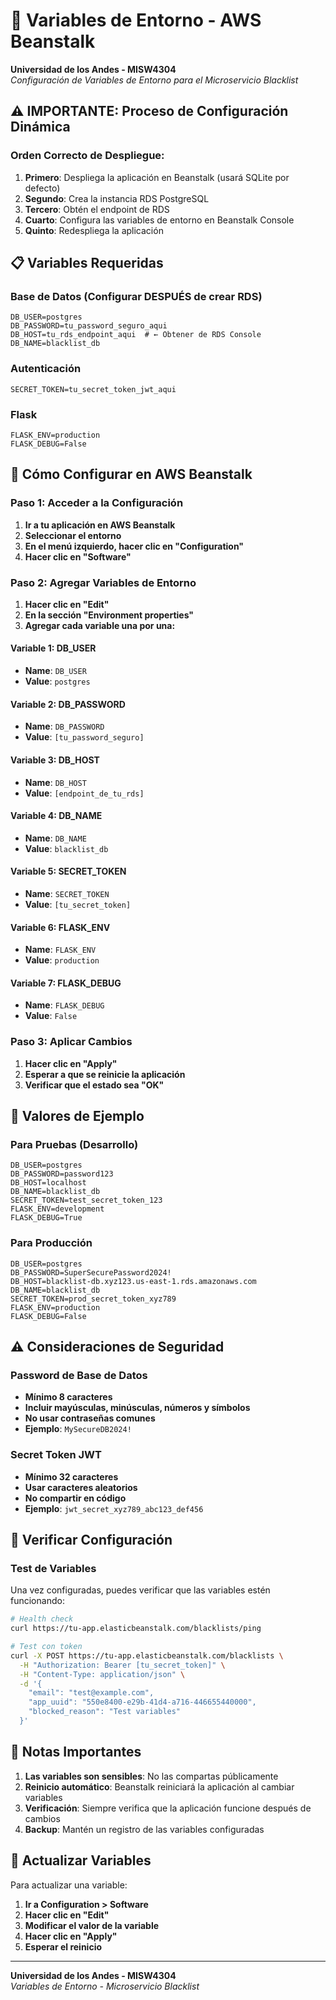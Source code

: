 # 🔧 Variables de Entorno - AWS Beanstalk

**Universidad de los Andes - MISW4304**  
*Configuración de Variables de Entorno para el Microservicio Blacklist*

## ⚠️ **IMPORTANTE: Proceso de Configuración Dinámica**

### **Orden Correcto de Despliegue:**
1. **Primero**: Despliega la aplicación en Beanstalk (usará SQLite por defecto)
2. **Segundo**: Crea la instancia RDS PostgreSQL
3. **Tercero**: Obtén el endpoint de RDS
4. **Cuarto**: Configura las variables de entorno en Beanstalk Console
5. **Quinto**: Redespliega la aplicación

## 📋 Variables Requeridas

### Base de Datos (Configurar DESPUÉS de crear RDS)
```
DB_USER=postgres
DB_PASSWORD=tu_password_seguro_aqui
DB_HOST=tu_rds_endpoint_aqui  # ← Obtener de RDS Console
DB_NAME=blacklist_db
```

### Autenticación
```
SECRET_TOKEN=tu_secret_token_jwt_aqui
```

### Flask
```
FLASK_ENV=production
FLASK_DEBUG=False
```

## 🚀 Cómo Configurar en AWS Beanstalk

### Paso 1: Acceder a la Configuración
1. **Ir a tu aplicación en AWS Beanstalk**
2. **Seleccionar el entorno**
3. **En el menú izquierdo, hacer clic en "Configuration"**
4. **Hacer clic en "Software"**

### Paso 2: Agregar Variables de Entorno
1. **Hacer clic en "Edit"**
2. **En la sección "Environment properties"**
3. **Agregar cada variable una por una:**

#### Variable 1: DB_USER
- **Name**: `DB_USER`
- **Value**: `postgres`

#### Variable 2: DB_PASSWORD
- **Name**: `DB_PASSWORD`
- **Value**: `[tu_password_seguro]`

#### Variable 3: DB_HOST
- **Name**: `DB_HOST`
- **Value**: `[endpoint_de_tu_rds]`

#### Variable 4: DB_NAME
- **Name**: `DB_NAME`
- **Value**: `blacklist_db`

#### Variable 5: SECRET_TOKEN
- **Name**: `SECRET_TOKEN`
- **Value**: `[tu_secret_token]`

#### Variable 6: FLASK_ENV
- **Name**: `FLASK_ENV`
- **Value**: `production`

#### Variable 7: FLASK_DEBUG
- **Name**: `FLASK_DEBUG`
- **Value**: `False`

### Paso 3: Aplicar Cambios
1. **Hacer clic en "Apply"**
2. **Esperar a que se reinicie la aplicación**
3. **Verificar que el estado sea "OK"**

## 🔐 Valores de Ejemplo

### Para Pruebas (Desarrollo)
```
DB_USER=postgres
DB_PASSWORD=password123
DB_HOST=localhost
DB_NAME=blacklist_db
SECRET_TOKEN=test_secret_token_123
FLASK_ENV=development
FLASK_DEBUG=True
```

### Para Producción
```
DB_USER=postgres
DB_PASSWORD=SuperSecurePassword2024!
DB_HOST=blacklist-db.xyz123.us-east-1.rds.amazonaws.com
DB_NAME=blacklist_db
SECRET_TOKEN=prod_secret_token_xyz789
FLASK_ENV=production
FLASK_DEBUG=False
```

## ⚠️ Consideraciones de Seguridad

### Password de Base de Datos
- **Mínimo 8 caracteres**
- **Incluir mayúsculas, minúsculas, números y símbolos**
- **No usar contraseñas comunes**
- **Ejemplo**: `MySecureDB2024!`

### Secret Token JWT
- **Mínimo 32 caracteres**
- **Usar caracteres aleatorios**
- **No compartir en código**
- **Ejemplo**: `jwt_secret_xyz789_abc123_def456`

## 🧪 Verificar Configuración

### Test de Variables
Una vez configuradas, puedes verificar que las variables estén funcionando:

```bash
# Health check
curl https://tu-app.elasticbeanstalk.com/blacklists/ping

# Test con token
curl -X POST https://tu-app.elasticbeanstalk.com/blacklists \
  -H "Authorization: Bearer [tu_secret_token]" \
  -H "Content-Type: application/json" \
  -d '{
    "email": "test@example.com",
    "app_uuid": "550e8400-e29b-41d4-a716-446655440000",
    "blocked_reason": "Test variables"
  }'
```

## 📝 Notas Importantes

1. **Las variables son sensibles**: No las compartas públicamente
2. **Reinicio automático**: Beanstalk reiniciará la aplicación al cambiar variables
3. **Verificación**: Siempre verifica que la aplicación funcione después de cambios
4. **Backup**: Mantén un registro de las variables configuradas

## 🔄 Actualizar Variables

Para actualizar una variable:
1. **Ir a Configuration > Software**
2. **Hacer clic en "Edit"**
3. **Modificar el valor de la variable**
4. **Hacer clic en "Apply"**
5. **Esperar el reinicio**

---

**Universidad de los Andes - MISW4304**  
*Variables de Entorno - Microservicio Blacklist*
